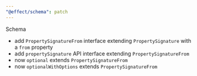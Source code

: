 ```yaml
---
"@effect/schema": patch
---
```


Schema

- add `PropertySignatureFrom` interface extending `PropertySignature` with a `from` property
- add `propertySignature` API interface extending `PropertySignatureFrom`
- now `optional` extends `PropertySignatureFrom`
- now `optionalWithOptions` extends `PropertySignatureFrom`
